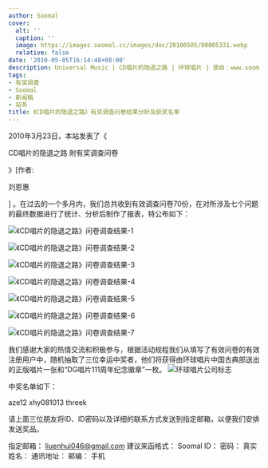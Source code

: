 ```yaml
---
author: Soomal
cover:
  alt: ''
  caption: ''
  image: https://images.soomal.cc/images/doc/20100505/00005331.webp
  relative: false
date: '2010-05-05T16:14:48+08:00'
description: Universal Music | CD唱片的隐退之路 | 环球唱片 | 源自：www.soomal.com | 版权：原创 |  平均/总评分：10.00/20
tags:
- 有奖调查
- Soomal
- 新闻稿
- 站务
title: 《CD唱片的隐退之路》有奖调查问卷结果分析及获奖名单
---
```


2010年3月23日，本站发表了《

CD唱片的隐退之路 附有奖调查问卷

》[作者:

刘恩惠

]
。在过去的一个多月内，我们总共收到有效调查问卷70份，在对所涉及七个问题的最终数据进行了统计、分析后制作了报表，特公布如下：

![《CD唱片的隐退之路》问卷调查结果-1](https://images.soomal.cc/images/doc/20100429/00005238.webp)



![《CD唱片的隐退之路》问卷调查结果-2](https://images.soomal.cc/images/doc/20100429/00005239.webp)



![《CD唱片的隐退之路》问卷调查结果-3](https://images.soomal.cc/images/doc/20100429/00005240.webp)



![《CD唱片的隐退之路》问卷调查结果-4](https://images.soomal.cc/images/doc/20100429/00005241.webp)



![《CD唱片的隐退之路》问卷调查结果-5](https://images.soomal.cc/images/doc/20100429/00005242.webp)



![《CD唱片的隐退之路》问卷调查结果-6](https://images.soomal.cc/images/doc/20100429/00005243.webp)



![《CD唱片的隐退之路》问卷调查结果-7](https://images.soomal.cc/images/doc/20100429/00005244.webp)



我们感谢大家的热情交流和积极参与，根据活动规程我们从填写了有效问卷的有效注册用户中，随机抽取了三位幸运中奖者，他们将获得由环球唱片中国古典部送出的正版唱片一张和“DG唱片111周年纪念徽章”一枚。
![环球唱片公司标志](https://images.soomal.cc/images/doc/20100505/00005331.webp)





中奖名单如下：

aze12
xhy081013
threek


请上面三位朋友将ID、ID密码以及详细的联系方式发送到指定邮箱，以便我们安排发送奖品。

指定邮箱：
liuenhui046@gmail.com
建议来函格式：
Soomal ID：
密码：
真实姓名：
通讯地址：
邮编：
手机